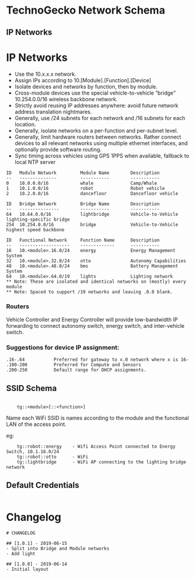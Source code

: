 # TechnoGecko Network Schema

## IP Networks


# IP Networks

* Use the 10.x.x.x network.
* Assign IPs according to 10.[Module].[Function].[Device] 
* Isolate devices and networks by function, then by module.
* Cross-module devices use the special vehicle-to-vehicle “bridge” 10.254.0.0/16 wireless backbone network.
* Strictly avoid reusing IP addresses anywhere: avoid future network address translation nightmares.
* Generally, use /24 subnets for each network and /16 subnets for each location.
* Generally, isolate networks on a per-function and per-subnet level.
* Generally, limit hardware routers between networks. Rather connect devices to all relevant networks using multiple ethernet interfaces, and optionally provide software routing.
* Sync timing across vehicles using GPS 1PPS when available, fallback to local NTP server

```
ID   Module Network         Module Name        Description
--   --------------         -----------        -----------
0    10.0.0.0/16            whale              Camp/Whale
1    10.1.0.0/16            robot              Robot vehicle
2    10.2.0.0/16            dancefloor         Dancefloor vehicle

ID   Bridge Network         Bridge Name        Description
--   ---------------        -----------        -----------
64   10.64.0.0/16           lightbridge        Vehicle-to-Vehicle lighting-specific bridge
254  10.254.0.0/16          bridge             Vehicle-to-Vehicle highest speed backbone

ID   Functional Network     Function Name      Description
--   -------------------    -------------      -----------
16   10.<module>.16.0/24    energy             Energy Management System
32   10.<module>.32.0/24    otto               Autonomy Capabilities
48   10.<module>.48.0/24    bms                Battery Management System
64   10.<module>.64.0/19    lights             Lighting network
** Note: These are isolated and identical networks on (mostly) every module
** Note: Spaced to support /19 networks and leaving .0.0 blank.
```

### Routers
Vehicle Controller and Energy Controller will provide low-bandwidth 
IP forwarding to connect autonomy switch, energy switch, 
and inter-vehicle switch. 

### Suggestions for device IP assignment:
```
.16-.64           Preferred for gateway to x.0 network where x is 16- 
.100-200          Preferred for Compute and Sensors
.200-250          Default range for DHCP assignments.
```

## SSID Schema

```

    tg::<module>[::<function>]

```
Name each WiFi SSID is names according to the module and the functional LAN of the access point. 

eg:

```
    tg::robot::energy    - Wifi Access Point connected to Energy Switch, 10.1.16.0/24
    tg::robot::otto      - WiFi 
    tg::lightbridge      - WiFi AP connecting to the lighting bridge network
```

## Default Credentials

```

```

# Changelog

```
# CHANGELOG

## [1.0.1] - 2019-06-15
- Split into Bridge and Module networks
- Add light

## [1.0.0] - 2019-06-14
- Initial layout